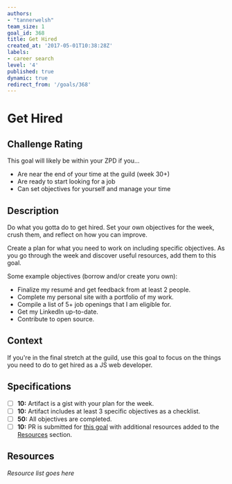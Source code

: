 ```yaml
---
authors:
- "tannerwelsh"
team_size: 1
goal_id: 368
title: Get Hired
created_at: '2017-05-01T10:38:28Z'
labels:
- career search
level: '4'
published: true
dynamic: true
redirect_from: '/goals/368'
---
```


# Get Hired

## Challenge Rating

This goal will likely be within your ZPD if you...

- Are near the end of your time at the guild (week 30+)
- Are ready to start looking for a job
- Can set objectives for yourself and manage your time

## Description

Do what you gotta do to get hired. Set your own objectives for the week, crush them, and reflect on how you can improve.

Create a plan for what you need to work on including specific objectives. As you go through the week and discover useful resources, add them to this goal.

Some example objectives (borrow and/or create yoru own):

- Finalize my resumé and get feedback from at least 2 people.
- Complete my personal site with a portfolio of my work.
- Compile a list of 5+ job openings that I am eligible for.
- Get my LinkedIn up-to-date.
- Contribute to open source.

## Context

If you're in the final stretch at the guild, use this goal to focus on the things you need to do to get hired as a JS web developer.

## Specifications

- [ ] __10:__ Artifact is a gist with your plan for the week.
- [ ] __10:__ Artifact includes at least 3 specific objectives as a checklist.
- [ ] __50:__ All objectives are completed.
- [ ] __10:__ PR is submitted for [this goal](https://github.com/GuildCrafts/web-development-js/blob/master/_goals/368-Get_Hired.md) with additional resources added to the [Resources](#resources) section.

## Resources

_Resource list goes here_

